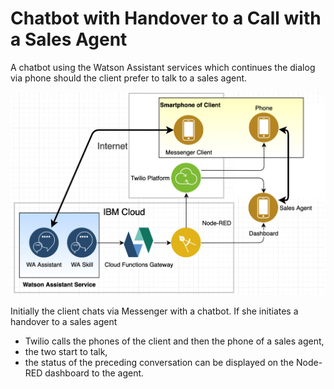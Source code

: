 # Chatbot with Handover to a Call with a Sales Agent

A chatbot using the Watson Assistant services which continues the dialog via phone should the client prefer to talk to a sales agent.

![Architecture](architecture.jpg)

Initially the client chats via Messenger with a chatbot. If she initiates a handover to a sales agent
- Twilio calls the phones of the client and then the phone of a sales agent,
- the two start to talk,
- the status of the preceding conversation can be displayed on the Node-RED dashboard to the agent.

